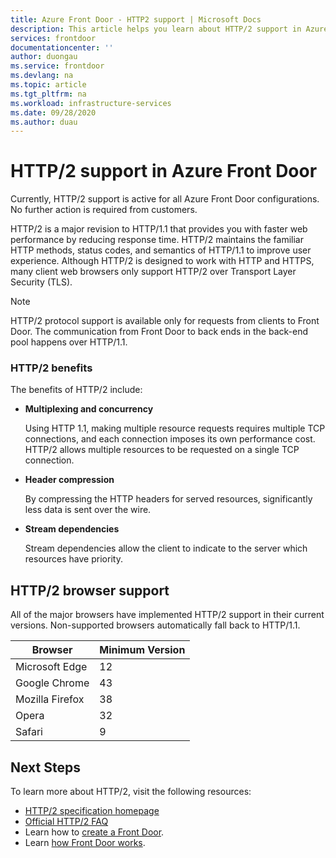 ```yaml
---
title: Azure Front Door - HTTP2 support | Microsoft Docs
description: This article helps you learn about HTTP/2 support in Azure Front Door
services: frontdoor
documentationcenter: ''
author: duongau
ms.service: frontdoor
ms.devlang: na
ms.topic: article
ms.tgt_pltfrm: na
ms.workload: infrastructure-services
ms.date: 09/28/2020
ms.author: duau
---
```


# HTTP/2 support in Azure Front Door

Currently, HTTP/2 support is active for all Azure Front Door configurations. No further action is required from customers.

HTTP/2 is a major revision to HTTP/1.1 that provides you with faster web performance by reducing response time. HTTP/2 maintains the familiar HTTP methods, status codes, and semantics of HTTP/1.1 to improve user experience. Although HTTP/2 is designed to work with HTTP and HTTPS, many client web browsers only support HTTP/2 over Transport Layer Security (TLS).

> [!NOTE]
> HTTP/2 protocol support is available only for requests from clients to Front Door. The communication from Front Door to back ends in the back-end pool happens over HTTP/1.1. 

### HTTP/2 benefits

The benefits of HTTP/2 include:

*   **Multiplexing and concurrency**

    Using HTTP 1.1, making multiple resource requests requires multiple TCP connections, and each connection imposes its own performance cost. HTTP/2 allows multiple resources to be requested on a single TCP connection.

*   **Header compression**

    By compressing the HTTP headers for served resources, significantly less data is sent over the wire.

*   **Stream dependencies**

    Stream dependencies allow the client to indicate to the server which resources have priority.


## HTTP/2 browser support

All of the major browsers have implemented HTTP/2 support in their current versions. Non-supported browsers automatically fall back to HTTP/1.1.

|Browser|Minimum Version|
|-------------|------------|
|Microsoft Edge| 12|
|Google Chrome| 43|
|Mozilla Firefox| 38|
|Opera| 32|
|Safari| 9|

## Next Steps

To learn more about HTTP/2, visit the following resources:

- [HTTP/2 specification homepage](https://http2.github.io/)
- [Official HTTP/2 FAQ](https://http2.github.io/faq/)
- Learn how to [create a Front Door](quickstart-create-front-door.md).
- Learn [how Front Door works](front-door-routing-architecture.md).
